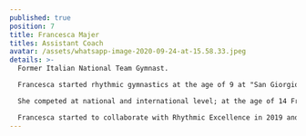 ```yaml
---
published: true
position: 7
title: Francesca Majer
titles: Assistant Coach
avatar: /assets/whatsapp-image-2020-09-24-at-15.58.33.jpeg
details: >-
  Former Italian National Team Gymnast.

  Francesca started rhythmic gymnastics at the age of 9 at "San Giorgio '79 Desio" in Milan. 

  She competed at national and international level; at the age of 14 Francesca entered the national team as an individual gymnast. In 2017 she's been selected as part of the ensamble National Team led by Emanuela Maccarani where she trained for 3 years.

  Francesca started to collaborate with Rhythmic Excellence in 2019 and now teaches in the team alongside her studies of sports psychology at the University of London.
---
```

